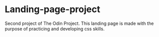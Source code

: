 # Landing-page-project

Second project of The Odin Project.
This landing page is made with the purpose of practicing and developing css skills.
